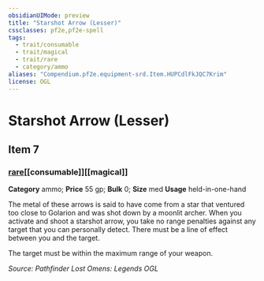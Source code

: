 ```yaml
---
obsidianUIMode: preview
title: "Starshot Arrow (Lesser)"
cssclasses: pf2e,pf2e-spell
tags:
  - trait/consumable
  - trait/magical
  - trait/rare
  - category/ammo
aliases: "Compendium.pf2e.equipment-srd.Item.HUPCdlFkJQC7Krim"
license: OGL
---
```

# Starshot Arrow (Lesser)
## Item 7
### [rare](rare "Rare Rarity Trait")[[consumable]][[magical]]

**Category** ammo; 
**Price** 55 gp; 
**Bulk** 0; **Size** med
**Usage** held-in-one-hand

The metal of these arrows is said to have come from a star that ventured too close to Golarion and was shot down by a moonlit archer. When you activate and shoot a starshot arrow, you take no range penalties against any target that you can personally detect. There must be a line of effect between you and the target.

The target must be within the maximum range of your weapon.

*Source: Pathfinder Lost Omens: Legends*
*OGL*
